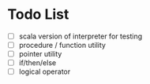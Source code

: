 # Todo List

- [ ] scala version of interpreter for testing
- [ ] procedure / function utility
- [ ] pointer utility
- [ ] if/then/else
- [ ] logical operator 